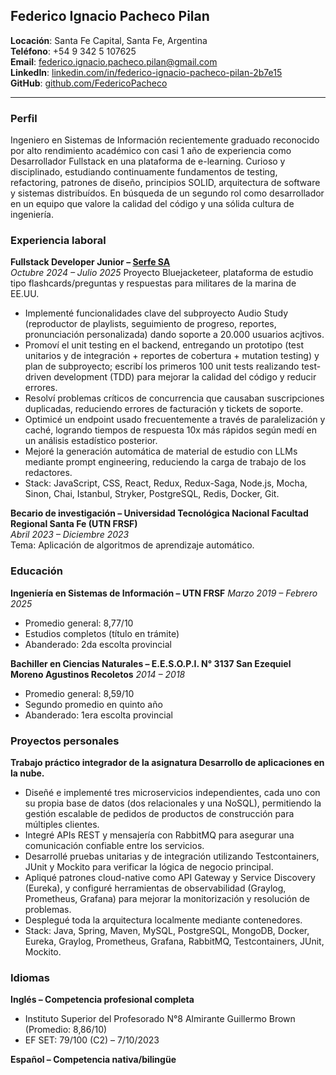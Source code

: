 ## Federico Ignacio Pacheco Pilan

**Locación**: Santa Fe Capital, Santa Fe, Argentina  
**Teléfono**: +54 9 342 5 107625  
**Email**: [federico.ignacio.pacheco.pilan@gmail.com](mailto:federico.ignacio.pacheco.pilan@gmail.com)  
**LinkedIn**: [linkedin.com/in/federico-ignacio-pacheco-pilan-2b7e15](http://www.linkedin.com/in/federico-ignacio-pacheco-pilan-2b7e15/)  
**GitHub**: [github.com/FedericoPacheco](http://www.github.com/FedericoPacheco)

---

### Perfil

Ingeniero en Sistemas de Información recientemente graduado reconocido por alto rendimiento académico con casi 1 año de experiencia como Desarrollador Fullstack en una plataforma de e-learning. Curioso y disciplinado, estudiando continuamente fundamentos de testing, refactoring, patrones de diseño, principios SOLID, arquitectura de software y sistemas distribuídos. En búsqueda de un segundo rol como desarrollador en un equipo que valore la calidad del código y una sólida cultura de ingeniería.

### Experiencia laboral

**Fullstack Developer Junior – [Serfe SA](https://www.serfe.com/es/)**  
*Octubre 2024 – Julio 2025*
Proyecto Bluejacketeer, plataforma de estudio tipo flashcards/preguntas y respuestas para militares de la marina de EE.UU.  

 - Implementé funcionalidades clave del subproyecto Audio Study (reproductor de playlists, seguimiento de progreso, reportes, pronunciación personalizada) dando soporte a 20.000 usuarios acjtivos.  
 - Promoví el unit testing en el backend, entregando un prototipo (test unitarios y de integración + reportes de cobertura + mutation testing) y plan de subproyecto; escribí los primeros 100 unit tests realizando test-driven development (TDD) para mejorar la calidad del código y reducir errores.
- Resolví problemas críticos de concurrencia que causaban suscripciones duplicadas, reduciendo
errores de facturación y tickets de soporte.
- Optimicé un endpoint usado frecuentemente a través de paralelización y caché, logrando tiempos de respuesta 10x más rápidos según medí en un análisis estadístico posterior.
- Mejoré la generación automática de material de estudio con LLMs mediante prompt engineering, reduciendo la carga de trabajo de los redactores.
- Stack: JavaScript, CSS, React, Redux, Redux-Saga, Node.js, Mocha, Sinon, Chai, Istanbul, Stryker, PostgreSQL, Redis, Docker, Git.

**Becario de investigación – Universidad Tecnológica Nacional Facultad Regional Santa Fe (UTN FRSF)**  
*Abril 2023 – Diciembre 2023*  
Tema: Aplicación de algoritmos de aprendizaje automático.  

### Educación

**Ingeniería en Sistemas de Información – UTN FRSF** 
*Marzo 2019 – Febrero 2025*  

 - Promedio general: 8,77/10  
 - Estudios completos (título en trámite)  
 - Abanderado: 2da escolta provincial  

**Bachiller en Ciencias Naturales – E.E.S.O.P.I. N° 3137 San Ezequiel Moreno Agustinos Recoletos**
*2014 – 2018*  

 - Promedio general: 8,59/10
 - Segundo promedio en quinto año  
 - Abanderado: 1era escolta provincial  

### Proyectos personales

**Trabajo práctico integrador de la asignatura Desarrollo de aplicaciones en la nube.**

- Diseñé e implementé tres microservicios independientes, cada uno con su propia base de datos (dos relacionales y una NoSQL), permitiendo la gestión escalable de pedidos de productos de construcción para múltiples clientes.
- Integré APIs REST y mensajería con RabbitMQ para asegurar una comunicación confiable entre los servicios.
- Desarrollé pruebas unitarias y de integración utilizando Testcontainers, JUnit y Mockito para verificar la lógica de negocio principal.
- Apliqué patrones cloud-native como API Gateway y Service Discovery (Eureka), y configuré herramientas de observabilidad (Graylog, Prometheus, Grafana) para mejorar la monitorización y resolución de problemas.
- Desplegué toda la arquitectura localmente mediante contenedores.
- Stack: Java, Spring, Maven, MySQL, PostgreSQL, MongoDB, Docker, Eureka, Graylog, Prometheus, Grafana, RabbitMQ, Testcontainers, JUnit, Mockito.

### Idiomas

**Inglés – Competencia profesional completa**  

 - Instituto Superior del Profesorado N°8 Almirante Guillermo Brown (Promedio: 8,86/10)  
 - EF SET: 79/100 (C2) – 7/10/2023  

**Español – Competencia nativa/bilingüe**  
